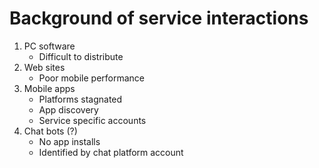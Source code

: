 # Background of service interactions

1. PC software
   - Difficult to distribute
2. Web sites
   - Poor mobile performance
3. Mobile apps
   - Platforms stagnated
   - App discovery
   - Service specific accounts
4. Chat bots (?)
   - No app installs
   - Identified by chat platform account
